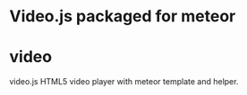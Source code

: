 Video.js packaged for meteor
=======
video
=====

video.js HTML5 video player with meteor template and helper.
